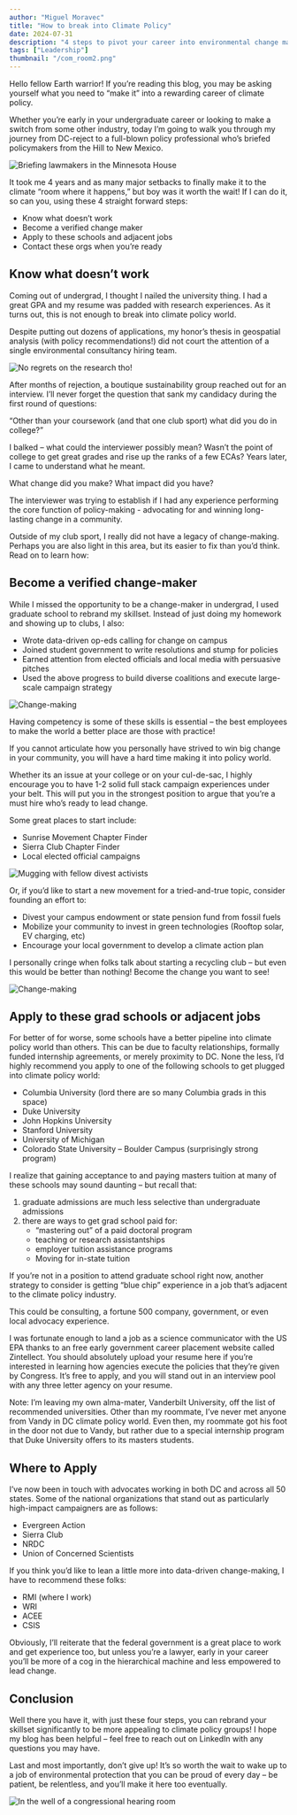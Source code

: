 ```yaml
---
author: "Miguel Moravec"
title: "How to break into Climate Policy"
date: 2024-07-31
description: "4 steps to pivot your career into environmental change making"
tags: ["Leadership"] 
thumbnail: "/com_room2.png"
---
```



Hello fellow Earth warrior! If you’re reading this blog, you may be asking yourself what you need to “make it” into a rewarding career of climate policy. 

Whether you’re early in your undergraduate career or looking to make a switch from some other industry, today I’m going to walk you through my journey from DC-reject to a full-blown policy professional who’s briefed policymakers from the Hill to New Mexico. 

![Briefing lawmakers in the Minnesota House](/house.PNG)

It took me 4 years and as many major setbacks to finally make it to the climate “room where it happens,” but boy was it worth the wait! If I can do it, so can you, using these 4 straight forward steps:

-	Know what doesn’t work
-	Become a verified change maker
-	Apply to these schools and adjacent jobs
-	Contact these orgs when you’re ready



## Know what doesn’t work

Coming out of undergrad, I thought I nailed the university thing. I had a great GPA and my resume was padded with research experiences. As it turns out, this is not enough to break into climate policy world. 

Despite putting out dozens of applications, my honor’s thesis in geospatial analysis (with policy recommendations!) did not court the attention of a single environmental consultancy hiring team.

![No regrets on the research tho!](/research.PNG)

After months of rejection, a boutique sustainability group reached out for an interview. I’ll never forget the question that sank my candidacy during the first round of questions:

“Other than your coursework (and that one club sport) what did you do in college?”

I balked – what could the interviewer possibly mean? Wasn’t the point of college to get great grades and rise up the ranks of a few ECAs? Years later, I came to understand what he meant.

What change did you make? What impact did you have?

The interviewer was trying to establish if I had any experience performing the core function of policy-making - advocating for and winning long-lasting change in a community.

Outside of my club sport, I really did not have a legacy of change-making. Perhaps you are also light in this area, but its easier to fix than you’d think. Read on to learn how:

## Become a verified change-maker

While I missed the opportunity to be a change-maker in undergrad, I used graduate school to rebrand my skillset. Instead of just doing my homework and showing up to clubs, I also:

-	Wrote data-driven op-eds calling for change on campus
-	Joined student government to write resolutions and stump for policies
-	Earned attention from elected officials and local media with persuasive pitches
-	Used the above progress to build diverse coalitions and execute large-scale campaign strategy 

![Change-making](/grad_protest.jpg) 

Having competency is some of these skills is essential – the best employees to make the world a better place are those with practice!

If you cannot articulate how you personally have strived to win big change in your community, you will have a hard time making it into policy world.

Whether its an issue at your college or on your cul-de-sac, I highly encourage you to have 1-2 solid full stack campaign experiences under your belt. This will put you in the strongest position to argue that you’re a must hire who’s ready to lead change.

Some great places to start include:

-	Sunrise Movement Chapter Finder
-	Sierra Club Chapter Finder
-	Local elected official campaigns

![Mugging with fellow divest activists](/divest_squad.jpg)

Or, if you’d like to start a new movement for a tried-and-true topic, consider founding an effort to:

-	Divest your campus endowment or state pension fund from fossil fuels
-	Mobilize your community to invest in green technologies (Rooftop solar, EV charging, etc)
-	Encourage your local government to develop a climate action plan

I personally cringe when folks talk about starting a recycling club – but even this would be better than nothing! Become the change you want to see!

![Change-making](/chapel_protest.jpg) 

## Apply to these grad schools or adjacent jobs

For better of for worse, some schools have a better pipeline into climate policy world than others. This can be due to faculty relationships, formally funded internship agreements, or merely proximity to DC. None the less, I’d highly recommend you apply to one of the following schools to get plugged into climate policy world:

-	Columbia University (lord there are so many Columbia grads in this space)
-	Duke University
-	John Hopkins University
-	Stanford University
-   University of Michigan
-	Colorado State University – Boulder Campus (surprisingly strong program)

I realize that gaining acceptance to and paying masters tuition at many of these schools may sound daunting – but recall that:

1.	graduate admissions are much less selective than undergraduate admissions
2.	there are ways to get grad school paid for: 
	-	“mastering out” of a paid doctoral program
	-	teaching or research assistantships
	-	employer tuition assistance programs
	-	Moving for in-state tuition

If you’re not in a position to attend graduate school right now, another strategy to consider is getting “blue chip” experience in a job that’s adjacent to the climate policy industry. 

This could be consulting, a fortune 500 company, government, or even local advocacy experience.

I was fortunate enough to land a job as a science communicator with the US EPA thanks to an free early government career placement website called Zintellect. You should absolutely upload your resume here if you’re interested in learning how agencies execute the policies that they’re given by Congress. It’s free to apply, and you will stand out in an interview pool with any three letter agency on your resume.

Note: I’m leaving my own alma-mater, Vanderbilt University, off the list of recommended universities. Other than my roommate, I’ve never met anyone from Vandy in DC climate policy world. Even then, my roommate got his foot in the door not due to Vandy, but rather due to a special internship program that Duke University offers to its masters students. 

## Where to Apply

I’ve now been in touch with advocates working in both DC and across all 50 states. Some of the national organizations that stand out as particularly high-impact campaigners are as follows: 

-	Evergreen Action
-	Sierra Club
-   NRDC
-	Union of Concerned Scientists

If you think you’d like to lean a little more into data-driven change-making, I have to recommend these folks:

-	RMI (where I work)
-	WRI
-	ACEE
-	CSIS

Obviously, I’ll reiterate that the federal government is a great place to work and get experience too, but unless you’re a lawyer, early in your career you’ll be more of a cog in the hierarchical machine and less empowered to lead change. 

## Conclusion

Well there you have it, with just these four steps, you can rebrand your skillset significantly to be more appealing to climate policy groups! I hope my blog has been helpful – feel free to reach out on LinkedIn with any questions you may have.

Last and most importantly, don’t give up! It’s so worth the wait to wake up to a job of environmental protection that you can be proud of every day – be patient, be relentless, and you’ll make it here too eventually. 

![In the well of a congressional hearing room](/images/Congressional-Decarbonization-Briefing-2024.jpeg) 
